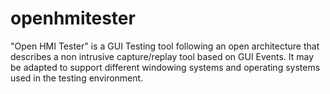 openhmitester
=============

"Open HMI Tester" is a GUI Testing tool following an open architecture that describes a non intrusive capture/replay tool based on GUI Events. It may be adapted to support different windowing systems and operating systems used in the testing environment.
